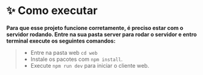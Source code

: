 # **✨ Como executar**

**Para que esse projeto funcione corretamente, é preciso estar com o servidor rodando. Entre na sua pasta server para rodar o servidor e entro terminal execute os seguintes comandos:**

> - Entre na pasta web `cd web`
> - Instale os pacotes com `npm install`.
> - Execute `npm run dev` para iniciar o cliente web.
